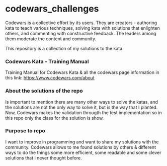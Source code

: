 # codewars_challenges

Codewars is a collective effort by its users. They are creators - authoring kata to teach various techniques, solving kata with solutions that enlighten others, and commenting with constructive feedback. The leaders among them moderate the content and community.

This repository is a collection of my solutions to the kata.

### Codewars Kata - Training Manual

Training Manual for Codewars Kata & all the codewars page information in this link: https://www.codewars.com/about

### About the solutions of the repo

Is important to mention there are many other ways to solve the katas, and the solutions are not the only way to solve it, but is the way that I planted. Now, Codewars makes the validation througth the test implementation so in this repo only the class for the solution is show.

### Purpose to repo

I want to improve in programming and want to share my solutions with the community. Codewars allows to me found solutions by others & different ways to do the things some more efficient, some readable and some clever solutions that I never thought before.
